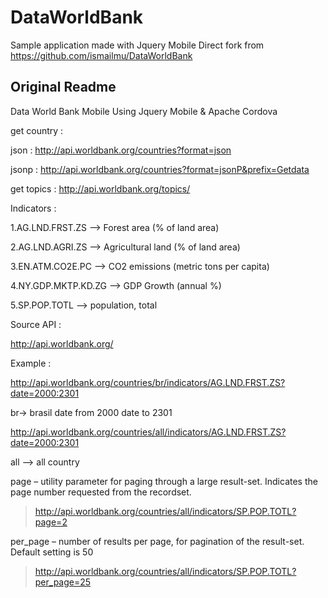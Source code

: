 # DataWorldBank
Sample application made with Jquery Mobile
Direct fork from https://github.com/ismailmu/DataWorldBank

## Original Readme
Data World Bank Mobile Using Jquery Mobile & Apache Cordova

get country :

json :
http://api.worldbank.org/countries?format=json

jsonp :
http://api.worldbank.org/countries?format=jsonP&prefix=Getdata

get topics :
http://api.worldbank.org/topics/

Indicators :

1.AG.LND.FRST.ZS --> Forest area (% of land area)

2.AG.LND.AGRI.ZS --> Agricultural land (% of land area)

3.EN.ATM.CO2E.PC --> CO2 emissions (metric tons per capita)

4.NY.GDP.MKTP.KD.ZG --> GDP Growth (annual %)

5.SP.POP.TOTL --> population, total

Source API :

http://api.worldbank.org/

Example :

http://api.worldbank.org/countries/br/indicators/AG.LND.FRST.ZS?date=2000:2301

br-> brasil
date from 2000
date to 2301

http://api.worldbank.org/countries/all/indicators/AG.LND.FRST.ZS?date=2000:2301

all --> all country

page – utility parameter for paging through a large result-set. Indicates the page number requested from the recordset.
> http://api.worldbank.org/countries/all/indicators/SP.POP.TOTL?page=2

per_page – number of results per page, for pagination of the result-set. Default setting is 50
> http://api.worldbank.org/countries/all/indicators/SP.POP.TOTL?per_page=25

